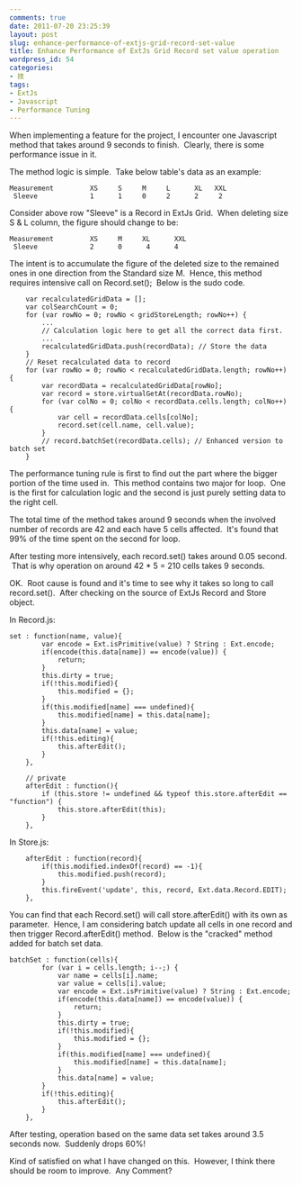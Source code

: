 ```yaml
---
comments: true
date: 2011-07-20 23:25:39
layout: post
slug: enhance-performance-of-extjs-grid-record-set-value
title: Enhance Performance of ExtJs Grid Record set value operation
wordpress_id: 54
categories:
- 技
tags:
- ExtJs
- Javascript
- Performance Tuning
---
```


When implementing a feature for the project, I encounter one Javascript method that takes around 9 seconds to finish.  Clearly, there is some performance issue in it.

The method logic is simple.  Take below table's data as an example:
    
    Measurement         XS     S     M     L      XL   XXL
     Sleeve             1      1     0     2      2     2

Consider above row "Sleeve" is a Record in ExtJs Grid.  When deleting size S & L column, the figure should change to be:
    
    Measurement         XS     M     XL      XXL
     Sleeve             2      0      4      4

The intent is to accumulate the figure of the deleted size to the remained ones in one direction from the Standard size M.  Hence, this method requires intensive call on Record.set();  Below is the sudo code.
    
        var recalculatedGridData = [];
        var colSearchCount = 0;
        for (var rowNo = 0; rowNo < gridStoreLength; rowNo++) {
            ...
            // Calculation logic here to get all the correct data first.
            ...
            recalculatedGridData.push(recordData); // Store the data
        }
        // Reset recalculated data to record
        for (var rowNo = 0; rowNo < recalculatedGridData.length; rowNo++) {
            var recordData = recalculatedGridData[rowNo];
            var record = store.virtualGetAt(recordData.rowNo);
            for (var colNo = 0; colNo < recordData.cells.length; colNo++) {
                var cell = recordData.cells[colNo];
                record.set(cell.name, cell.value);
            }
            // record.batchSet(recordData.cells); // Enhanced version to batch set
        }

The performance tuning rule is first to find out the part where the bigger portion of the time used in.  This method contains two major for loop.  One is the first for calculation logic and the second is just purely setting data to the right cell.

The total time of the method takes around 9 seconds when the involved number of records are 42 and each have 5 cells affected.  It's found that 99% of the time spent on the second for loop.

After testing more intensively, each record.set() takes around 0.05 second.  That is why operation on around 42 * 5 = 210 cells takes 9 seconds.

OK.  Root cause is found and it's time to see why it takes so long to call record.set().  After checking on the source of ExtJs Record and Store object.

In Record.js:
    
    set : function(name, value){
            var encode = Ext.isPrimitive(value) ? String : Ext.encode;
            if(encode(this.data[name]) == encode(value)) {
                return;
            }
            this.dirty = true;
            if(!this.modified){
                this.modified = {};
            }
            if(this.modified[name] === undefined){
                this.modified[name] = this.data[name];
            }
            this.data[name] = value;
            if(!this.editing){
                this.afterEdit();
            }
        },
    
        // private
        afterEdit : function(){
            if (this.store != undefined && typeof this.store.afterEdit == "function") {
                this.store.afterEdit(this);
            }
        },

In Store.js:
    
        afterEdit : function(record){
            if(this.modified.indexOf(record) == -1){
                this.modified.push(record);
            }
            this.fireEvent('update', this, record, Ext.data.Record.EDIT);
        },

You can find that each Record.set() will call store.afterEdit() with its own as parameter.  Hence, I am considering batch update all cells in one record and then trigger Record.afterEdit() method.  Below is the "cracked" method added for batch set data.
    
    batchSet : function(cells){
            for (var i = cells.length; i--;) {
                var name = cells[i].name;
                var value = cells[i].value;
                var encode = Ext.isPrimitive(value) ? String : Ext.encode;
                if(encode(this.data[name]) == encode(value)) {
                    return;
                }
                this.dirty = true;
                if(!this.modified){
                    this.modified = {};
                }
                if(this.modified[name] === undefined){
                    this.modified[name] = this.data[name];
                }
                this.data[name] = value;
            }
            if(!this.editing){
                this.afterEdit();
            }
        },

After testing, operation based on the same data set takes around 3.5 seconds now.  Suddenly drops 60%!

Kind of satisfied on what I have changed on this.  However, I think there should be room to improve.  Any Comment?
